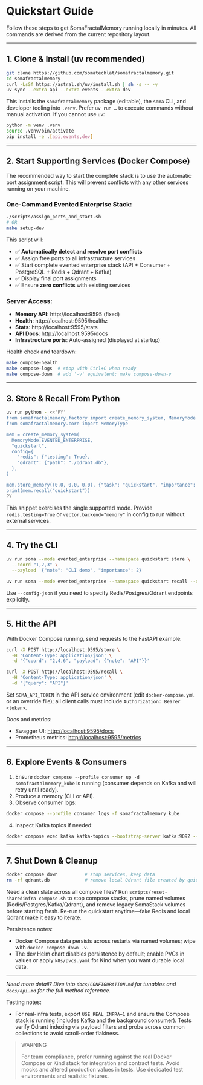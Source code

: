 # Quickstart Guide

Follow these steps to get SomaFractalMemory running locally in minutes. All commands are derived from the current repository layout.

---

## 1. Clone & Install (uv recommended)
```bash
git clone https://github.com/somatechlat/somafractalmemory.git
cd somafractalmemory
curl -LsSf https://astral.sh/uv/install.sh | sh -s -- -y
uv sync --extra api --extra events --extra dev
```
This installs the `somafractalmemory` package (editable), the `soma` CLI, and developer tooling into `.venv`. Prefer `uv run …` to execute commands without manual activation. If you cannot use `uv`:
```bash
python -m venv .venv
source .venv/bin/activate
pip install -e .[api,events,dev]
```

---

## 2. Start Supporting Services (Docker Compose)
The recommended way to start the complete stack is to use the automatic port assignment script. This will prevent conflicts with any other services running on your machine.

### One-Command Evented Enterprise Stack:
```bash
./scripts/assign_ports_and_start.sh
# OR
make setup-dev
```

This script will:
- ✅ **Automatically detect and resolve port conflicts**
- ✅ Assign free ports to all infrastructure services
- ✅ Start complete evented enterprise stack (API + Consumer + PostgreSQL + Redis + Qdrant + Kafka)
- ✅ Display final port assignments
- ✅ Ensure **zero conflicts** with existing services

### Server Access:
- **Memory API**: http://localhost:9595 (fixed)
- **Health**: http://localhost:9595/healthz
- **Stats**: http://localhost:9595/stats
- **API Docs**: http://localhost:9595/docs
- **Infrastructure ports**: Auto-assigned (displayed at startup)

Health check and teardown:
```bash
make compose-health
make compose-logs  # stop with Ctrl+C when ready
make compose-down  # add '-v' equivalent: make compose-down-v
```

---

## 3. Store & Recall From Python
```bash
uv run python - <<'PY'
from somafractalmemory.factory import create_memory_system, MemoryMode
from somafractalmemory.core import MemoryType

mem = create_memory_system(
  MemoryMode.EVENTED_ENTERPRISE,
  "quickstart",
  config={
    "redis": {"testing": True},
    "qdrant": {"path": "./qdrant.db"},
  },
)

mem.store_memory((0.0, 0.0, 0.0), {"task": "quickstart", "importance": 4}, MemoryType.EPISODIC)
print(mem.recall("quickstart"))
PY
```
This snippet exercises the single supported mode. Provide `redis.testing=True` or `vector.backend="memory"` in config to run without external services.

---

## 4. Try the CLI
```bash
uv run soma --mode evented_enterprise --namespace quickstart store \
  --coord "1,2,3" \
  --payload '{"note": "CLI demo", "importance": 2}'

uv run soma --mode evented_enterprise --namespace quickstart recall --query "CLI"
```
Use `--config-json` if you need to specify Redis/Postgres/Qdrant endpoints explicitly.

---

## 5. Hit the API
With Docker Compose running, send requests to the FastAPI example:
```bash
curl -X POST http://localhost:9595/store \
  -H 'Content-Type: application/json' \
  -d '{"coord": "2,4,6", "payload": {"note": "API"}}'

curl -X POST http://localhost:9595/recall \
  -H 'Content-Type: application/json' \
  -d '{"query": "API"}'
```
Set `SOMA_API_TOKEN` in the API service environment (edit `docker-compose.yml` or an override file); all client calls must include `Authorization: Bearer <token>`.

Docs and metrics:
- Swagger UI: <http://localhost:9595/docs>
- Prometheus metrics: <http://localhost:9595/metrics>

---

## 6. Explore Events & Consumers
1. Ensure `docker compose --profile consumer up -d somafractalmemory_kube` is running (consumer depends on Kafka and will retry until ready).
2. Produce a memory (CLI or API).
3. Observe consumer logs:
  ```bash
  docker compose --profile consumer logs -f somafractalmemory_kube
  ```
4. Inspect Kafka topics if needed:
  ```bash
  docker compose exec kafka kafka-topics --bootstrap-server kafka:9092 --list
  ```

---

## 7. Shut Down & Cleanup
```bash
docker compose down          # stop services, keep data
rm -rf qdrant.db             # remove local Qdrant file created by quickstart
```
Need a clean slate across all compose files? Run `scripts/reset-sharedinfra-compose.sh` to stop compose stacks, prune named volumes (Redis/Postgres/Kafka/Qdrant), and remove legacy SomaStack volumes before starting fresh.
Re-run the quickstart anytime—fake Redis and local Qdrant make it easy to iterate.

Persistence notes:
- Docker Compose data persists across restarts via named volumes; wipe with `docker compose down -v`.
- The dev Helm chart disables persistence by default; enable PVCs in values or apply `k8s/pvcs.yaml` for Kind when you want durable local data.

---

*Need more detail? Dive into `docs/CONFIGURATION.md` for tunables and `docs/api.md` for the full method reference.*

Testing notes:
- For real-infra tests, export `USE_REAL_INFRA=1` and ensure the Compose stack is running (includes Kafka and the background consumer). Tests verify Qdrant indexing via payload filters and probe across common collections to avoid scroll-order flakiness.

> WARNING
>
> For team compliance, prefer running against the real Docker Compose or Kind stack for integration and contract tests. Avoid mocks and altered production values in tests. Use dedicated test environments and realistic fixtures.
